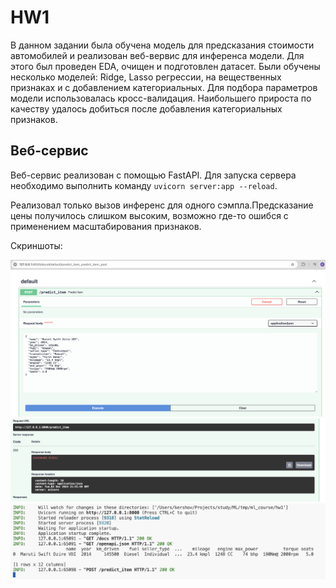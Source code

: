 # HW1

В данном задании была обучена модель для предсказания стоимости автомобилей и реализован веб-вервис для инференса модели. Для этого был проведен EDA, очищен и подготовлен датасет. Были обучены несколько моделей: Ridge, Lasso регрессии, на вещественных признаках и с добавлением категориальных. Для подбора параметров модели использовалась кросс-валидация. Наибольшего прироста по качеству удалось добиться после добавления категориальных признаков.

## Веб-сервис

Веб-сервис реализован с помощью FastAPI. Для запуска сервера необходимо выполнить команду `uvicorn server:app --reload`.

Реализовал только вызов инференс для одного сэмпла.Предсказание цены получилось слишком высоким, возможно где-то ошибся с применением масштабирования признаков. 

Скриншоты:

![image 1](./hw1/server_screenshot1.png)
![image 2](./hw1/server_screenshot2.png)
![image 3](./hw1/server_screenshot3.png)

